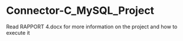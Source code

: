 # Connector-C_MySQL_Project

Read RAPPORT 4.docx for more information on the project and how to execute it
